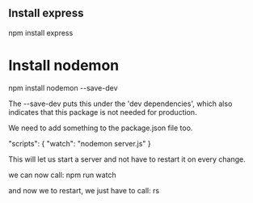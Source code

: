 

## Install express
npm install express

# Install nodemon
npm install nodemon --save-dev

The --save-dev puts this under the 'dev dependencies',
which also indicates that this package is not needed for
production.

We need to add something to the package.json file too.

"scripts": {
    "watch": "nodemon server.js"
}

This will let us start a server and not have to restart
it on every change.

we can now call:
    npm run watch

and now we to restart, we just have to call:
    rs

